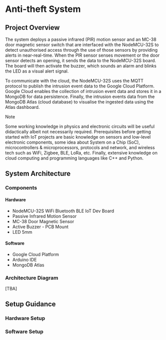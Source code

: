 # Anti-theft System

## Project Overview

The system deploys a passive infrared (PIR) motion sensor and an MC-38 door magnetic sensor switch that are interfaced with the NodeMCU-32S to detect unauthorised access through the use of those sensors by providing alerts in near-real-time. When the PIR sensor senses movement or the door sensor detects an opening, it sends the data to the NodeMCU-32S board. The board will then activate the buzzer, which sounds an alarm and blinks the LED as a visual alert signal.

To communicate with the cloud, the NodeMCU-32S uses the MQTT protocol to publish the intrusion event data to the Google Cloud Platform. Google Cloud enables the collection of intrusion event data and stores it in a MongoDB for data persistence. Finally, the intrusion events data from the MongoDB Atlas (cloud database) to visualise the ingested data using the Atlas dashboard.

> [!NOTE]
> Some working knowledge in physics and electronic circuits will be useful didactically albeit not necessarily required.
> Prerequisites before getting started with IoT projects are basic knowledge on sensors and low-level electronic components,
> some idea about System on a Chip (SoC), microcontrollers & microprocessors, protocols and network, and wireless tech such as
> WiFi, Zigbee, BLE, LoRa, etc. Finally, extensive knowledge on cloud computing and programming languages like C++ and Python.


## System Architecture

### Components

#### Hardware

- NodeMCU-32S WiFi Bluetooth BLE IoT Dev Board
- Passive Infrared Motion Sensor
- MC-38 Door Magnetic Sensor
- Active Buzzer - PCB Mount
- LED 5mm

#### Software

- Google Cloud Platform
- Arduino IDE
- MongoDB Atlas

### Architecture Diagram

[TBA]

## Setup Guidance

### Hardware Setup

### Software Setup



